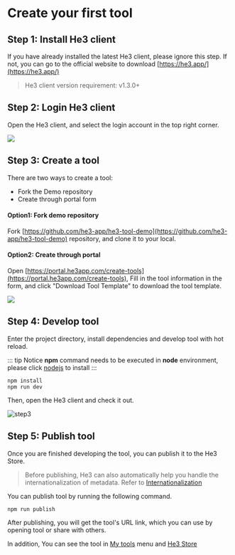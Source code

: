 # Create your first tool

## Step 1: Install He3 client

If you have already installed the latest He3 client, please ignore this step. If not, you can go to the official website to download [https://he3.app/](https://he3.app/)

> He3 client version requirement: v1.3.0+

## Step 2: Login He3 client

Open the He3 client, and select the login account in the top right corner.

![](/guide/1.png)

## Step 3: Create a tool

There are two ways to create a tool:

- Fork the Demo repository
- Create through portal form

#### Option1: Fork demo repository

Fork [https://github.com/he3-app/he3-tool-demo](https://github.com/he3-app/he3-tool-demo) repository, and clone it to your local.

#### Option2: Create through portal

Open [https://portal.he3app.com/create-tools](https://portal.he3app.com/create-tools), Fill in the tool information in the form, and click "Download Tool Template" to download the tool template.

![](/guide/2.png)

## Step 4: Develop tool

Enter the project directory, install dependencies and develop tool with hot reload.

::: tip Notice
**npm** command needs to be executed in **node** environment, please click [nodejs](https://nodejs.org/) to install
:::

```shell
npm install
npm run dev
```

Then, open the He3 client and check it out.

![step3](/guide/3.png)

## Step 5: Publish tool

Once you are finished developing the tool, you can publish it to the He3 Store.

> Before publishing, He3 can also automatically help you handle the internationalization of metadata. Refer to [Internationalization](./advance/i18n.md)

You can publish tool by running the following command.

```shell
npm run publish
```

After publishing, you will get the tool's URL link, which you can use by opening tool or share with others.

In addition, You can see the tool in [My tools](https://portal.he3app.com/my-tools) menu and [He3 Store](https://portal.he3app.com/tools?page=1)
